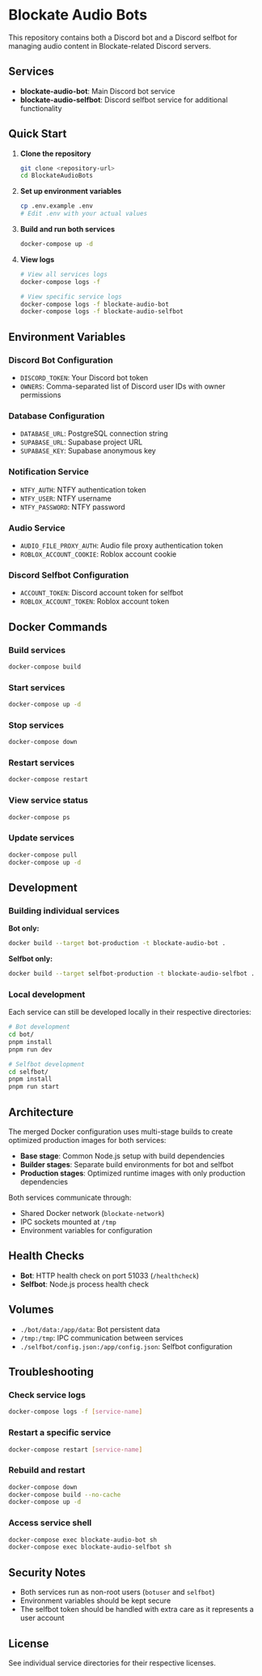 # Blockate Audio Bots

This repository contains both a Discord bot and a Discord selfbot for managing audio content in Blockate-related Discord servers.

## Services

- **blockate-audio-bot**: Main Discord bot service
- **blockate-audio-selfbot**: Discord selfbot service for additional functionality

## Quick Start

1. **Clone the repository**
   ```bash
   git clone <repository-url>
   cd BlockateAudioBots
   ```

2. **Set up environment variables**
   ```bash
   cp .env.example .env
   # Edit .env with your actual values
   ```

3. **Build and run both services**
   ```bash
   docker-compose up -d
   ```

4. **View logs**
   ```bash
   # View all services logs
   docker-compose logs -f
   
   # View specific service logs
   docker-compose logs -f blockate-audio-bot
   docker-compose logs -f blockate-audio-selfbot
   ```

## Environment Variables

### Discord Bot Configuration
- `DISCORD_TOKEN`: Your Discord bot token
- `OWNERS`: Comma-separated list of Discord user IDs with owner permissions

### Database Configuration
- `DATABASE_URL`: PostgreSQL connection string
- `SUPABASE_URL`: Supabase project URL
- `SUPABASE_KEY`: Supabase anonymous key

### Notification Service
- `NTFY_AUTH`: NTFY authentication token
- `NTFY_USER`: NTFY username
- `NTFY_PASSWORD`: NTFY password

### Audio Service
- `AUDIO_FILE_PROXY_AUTH`: Audio file proxy authentication token
- `ROBLOX_ACCOUNT_COOKIE`: Roblox account cookie

### Discord Selfbot Configuration
- `ACCOUNT_TOKEN`: Discord account token for selfbot
- `ROBLOX_ACCOUNT_TOKEN`: Roblox account token

## Docker Commands

### Build services
```bash
docker-compose build
```

### Start services
```bash
docker-compose up -d
```

### Stop services
```bash
docker-compose down
```

### Restart services
```bash
docker-compose restart
```

### View service status
```bash
docker-compose ps
```

### Update services
```bash
docker-compose pull
docker-compose up -d
```

## Development

### Building individual services

**Bot only:**
```bash
docker build --target bot-production -t blockate-audio-bot .
```

**Selfbot only:**
```bash
docker build --target selfbot-production -t blockate-audio-selfbot .
```

### Local development
Each service can still be developed locally in their respective directories:

```bash
# Bot development
cd bot/
pnpm install
pnpm run dev

# Selfbot development
cd selfbot/
pnpm install
pnpm run start
```

## Architecture

The merged Docker configuration uses multi-stage builds to create optimized production images for both services:

- **Base stage**: Common Node.js setup with build dependencies
- **Builder stages**: Separate build environments for bot and selfbot
- **Production stages**: Optimized runtime images with only production dependencies

Both services communicate through:
- Shared Docker network (`blockate-network`)
- IPC sockets mounted at `/tmp`
- Environment variables for configuration

## Health Checks

- **Bot**: HTTP health check on port 51033 (`/healthcheck`)
- **Selfbot**: Node.js process health check

## Volumes

- `./bot/data:/app/data`: Bot persistent data
- `/tmp:/tmp`: IPC communication between services
- `./selfbot/config.json:/app/config.json`: Selfbot configuration

## Troubleshooting

### Check service logs
```bash
docker-compose logs -f [service-name]
```

### Restart a specific service
```bash
docker-compose restart [service-name]
```

### Rebuild and restart
```bash
docker-compose down
docker-compose build --no-cache
docker-compose up -d
```

### Access service shell
```bash
docker-compose exec blockate-audio-bot sh
docker-compose exec blockate-audio-selfbot sh
```

## Security Notes

- Both services run as non-root users (`botuser` and `selfbot`)
- Environment variables should be kept secure
- The selfbot token should be handled with extra care as it represents a user account

## License

See individual service directories for their respective licenses.